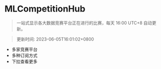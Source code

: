 # MLCompetitionHub

> 一站式显示各大数据竞赛平台正在进行的比赛，每天 16:00 UTC+8 自动更新。
  
> 更新时间: 2023-06-05T16:01:02+0800 

* 多家竞赛平台
* 多种订阅方式
* 下拉查看更多